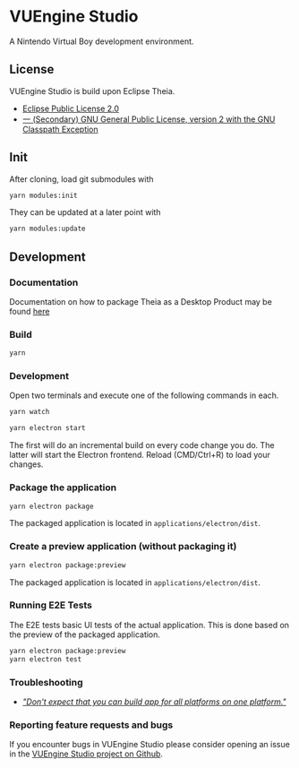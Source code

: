 # VUEngine Studio

A Nintendo Virtual Boy development environment.


## License

VUEngine Studio is build upon Eclipse Theia.

- [Eclipse Public License 2.0](LICENSE)
- [一 (Secondary) GNU General Public License, version 2 with the GNU Classpath Exception](LICENSE)


## Init

After cloning, load git submodules with

```sh
yarn modules:init
```

They can be updated at a later point with

```sh
yarn modules:update
```


## Development

### Documentation

Documentation on how to package Theia as a Desktop Product may be found [here](https://theia-ide.org/docs/blueprint_documentation/)


### Build

```sh
yarn
```


### Development

Open two terminals and execute one of the following commands in each.

```sh
yarn watch
```

```sh
yarn electron start
```

The first will do an incremental build on every code change you do. The latter will start the Electron frontend. Reload (CMD/Ctrl+R) to load your changes.


### Package the application

```sh
yarn electron package
```

The packaged application is located in `applications/electron/dist`.


### Create a preview application (without packaging it)

```sh
yarn electron package:preview
```

The packaged application is located in `applications/electron/dist`.


### Running E2E Tests

The E2E tests basic UI tests of the actual application.
This is done based on the preview of the packaged application.

```sh
yarn electron package:preview
yarn electron test
```


### Troubleshooting

- [_"Don't expect that you can build app for all platforms on one platform."_](https://www.electron.build/multi-platform-build)


### Reporting feature requests and bugs

If you encounter bugs in VUEngine Studio please consider opening an issue in the [VUEngine Studio project on Github](https://github.com/VUEngine/VUEngine-Studio/issues/new/choose).
